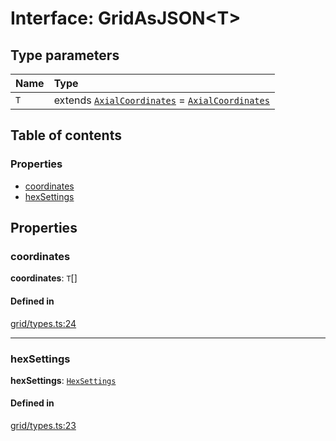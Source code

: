 # Interface: GridAsJSON<T\>

## Type parameters

| Name | Type |
| :------ | :------ |
| `T` | extends [`AxialCoordinates`](AxialCoordinates.md) = [`AxialCoordinates`](AxialCoordinates.md) |

## Table of contents

### Properties

- [coordinates](GridAsJSON.md#coordinates)
- [hexSettings](GridAsJSON.md#hexSettings)

## Properties

### <a id="coordinates" name="coordinates"></a> coordinates

 **coordinates**: `T`[]

#### Defined in

[grid/types.ts:24](https://github.com/flauwekeul/honeycomb/blob/master/src/grid/types.ts#L24)

___

### <a id="hexSettings" name="hexSettings"></a> hexSettings

 **hexSettings**: [`HexSettings`](HexSettings.md)

#### Defined in

[grid/types.ts:23](https://github.com/flauwekeul/honeycomb/blob/master/src/grid/types.ts#L23)
